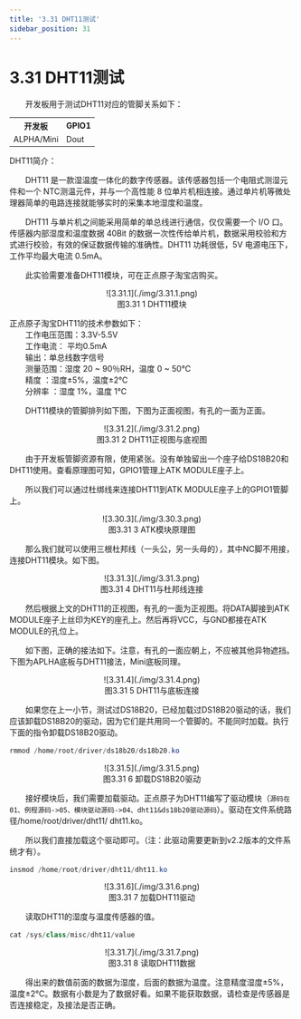 ```yaml
---
title: '3.31 DHT11测试'
sidebar_position: 31
---
```


# 3.31 DHT11测试

&emsp;&emsp;开发板用于测试DHT11对应的管脚关系如下：

<div class="center-table-div">
<table class="center-table">
  <tr>
    <th>开发板</th>
    <th>GPIO1</th>
  </tr>
  <tr>
    <td>ALPHA/Mini</td>
    <td>Dout</td>
  </tr>
</table>
</div>

DHT11简介：

&emsp;&emsp;DHT11 是一款湿温度一体化的数字传感器。该传感器包括一个电阻式测湿元件和一个 NTC测温元件，并与一个高性能 8 位单片机相连接。通过单片机等微处理器简单的电路连接就能够实时的采集本地湿度和温度。

&emsp;&emsp;DHT11 与单片机之间能采用简单的单总线进行通信，仅仅需要一个 I/O 口。传感器内部湿度和温度数据 40Bit 的数据一次性传给单片机，数据采用校验和方式进行校验，有效的保证数据传输的准确性。DHT11 功耗很低，5V 电源电压下，工作平均最大电流 0.5mA。

&emsp;&emsp;此实验需要准备DHT11模块，可在正点原子淘宝店购买。

<center>
![3.31.1](./img/3.31.1.png)<br />
图3.31 1 DHT11模块
</center>

正点原子淘宝DHT11的技术参数如下：<br />
&emsp;&emsp;工作电压范围：3.3V-5.5V<br />
&emsp;&emsp;工作电流： 平均0.5mA<br />
&emsp;&emsp;输出：单总线数字信号<br />
&emsp;&emsp;测量范围：湿度 20 ~ 90％RH，温度 0 ~ 50℃<br />
&emsp;&emsp;精度 ：湿度±5%，温度±2℃<br />
&emsp;&emsp;分辨率 ：湿度 1%，温度 1℃

&emsp;&emsp;DHT11模块的管脚排列如下图，下图为正面视图，有孔的一面为正面。

<center>
![3.31.2](./img/3.31.2.png)<br />
图3.31 2 DHT11正视图与底视图
</center>

&emsp;&emsp;由于开发板管脚资源有限，使用紧张。没有单独留出一个座子给DS18B20和DHT11使用。查看原理图可知，GPIO1管理上ATK MODULE座子上。

&emsp;&emsp;所以我们可以通过杜绑线来连接DHT11到ATK MODULE座子上的GPIO1管脚上。

<center>
![3.30.3](./img/3.30.3.png)<br />
图3.31 3 ATK模块原理图
</center>

&emsp;&emsp;那么我们就可以使用三根杜邦线（一头公，另一头母的），其中NC脚不用接，连接DHT11模块。如下图。

<center>
![3.31.3](./img/3.31.3.png)<br />
图3.31 4 DHT11与杜邦线连接
</center>

&emsp;&emsp;然后根据上文的DHT11的正视图，有孔的一面为正视图。将DATA脚接到ATK MODULE座子上丝印为KEY的座孔上。然后再将VCC，与GND都接在ATK MODULE的孔位上。

&emsp;&emsp;如下图，正确的接法如下。注意，有孔的一面应朝上，不应被其他异物遮挡。下图为APLHA底板与DHT11接法，Mini底板同理。

<center>
![3.31.4](./img/3.31.4.png)<br />
图3.31 5 DHT11与底板连接
</center>

&emsp;&emsp;如果您在上一小节，测试过DS18B20，已经加载过DS18B20驱动的话，我们应该卸载DS18B20的驱动，因为它们是共用同一个管脚的。不能同时加载。执行下面的指令卸载DS18B20驱动。
```c#
rmmod /home/root/driver/ds18b20/ds18b20.ko
```

<center>
![3.31.5](./img/3.31.5.png)<br />
图3.31 6 卸载DS18B20驱动
</center>

&emsp;&emsp;接好模块后，我们需要加载驱动。正点原子为DHT11编写了驱动模块（`源码在01、例程源码->05、模块驱动源码->04、dht11&ds18b20驱动源码`）。驱动在文件系统路径/home/root/driver/dht11/ dht11.ko。

&emsp;&emsp;所以我们直接加载这个驱动即可。（注：此驱动需要更新到v2.2版本的文件系统才有）。
```c#
insmod /home/root/driver/dht11/dht11.ko
```

<center>
![3.31.6](./img/3.31.6.png)<br />
图3.31 7 加载DHT11驱动
</center>

&emsp;&emsp;读取DHT11的湿度与温度传感器的值。
```c#
cat /sys/class/misc/dht11/value
```

<center>
![3.31.7](./img/3.31.7.png)<br />
图3.31 8 读取DHT11数据
</center>

&emsp;&emsp;得出来的数值前面的数据为湿度，后面的数据为温度。注意精度湿度±5%，温度±2℃。数据有小数是为了数据好看。如果不能获取数据，请检查是传感器是否连接稳定，及接法是否正确。